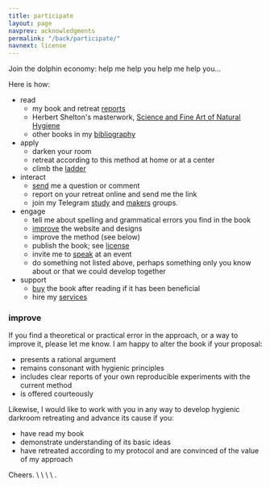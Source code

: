 ```yaml
---
title: participate
layout: page
navprev: acknowledgments
permalink: "/back/participate/"
navnext: license
---
```


Join the dolphin economy: help me help you help me help you...

Here is how: 

- read
	- my book and retreat [reports](/reports)
	- Herbert Shelton's masterwork, [Science and Fine Art of Natural Hygiene](/nhs.pdf)
	- other books in my [bibliography](/back/bibliography-influences)
- apply
    - darken your room
    - retreat according to this method at home or at a center
    - climb the [ladder](/format#ladder)
- interact
    - [send](/about#contact) me a question or comment
    - report on your retreat online and send me the link
    - join my Telegram [study](https://t.me/darkroombookstudy) and [makers](https://t.me/darkroommakers) groups.
- engage
    - tell me about spelling and grammatical errors you find in the book
    - [improve](https://github.com/yodrew/yodrew.github.io/issues) the website and designs
    - improve the method (see below)
    - publish the book; see [license](/back/license)
    - invite me to [speak](/back/services#speak) at an event
    - do something not listed above, perhaps something only you know about or that we could develop together
- support
    - [buy](/services#write) the book after reading if it has been beneficial
    - hire my [services](/back/services)

### improve

If you find a theoretical or practical error in the approach, or a way to improve it, please let me know. I am happy to alter the book if your proposal:

- presents a rational argument
- remains consonant with hygienic principles
- includes clear reports of your own reproducible experiments with the current method
- is offered courteously

Likewise, I would like to work with you in any way to develop hygienic darkroom retreating and advance its cause if you:

- have read my book 
- demonstrate understanding of its basic ideas
- have retreated according to my protocol and are convinced of the value of my approach

Cheers. \ \ \ \ .
